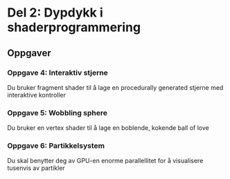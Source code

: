 # Del 2: Dypdykk i shaderprogrammering

## Oppgaver

### Oppgave 4: Interaktiv stjerne

Du bruker fragment shader til å lage en procedurally generated stjerne med interaktive kontroller

### Oppgave 5: Wobbling sphere

Du bruker en vertex shader til å lage en boblende, kokende ball of love

### Oppgave 6: Partikkelsystem

Du skal benytter deg av GPU-en enorme parallellitet for å visualisere tusenvis av partikler
